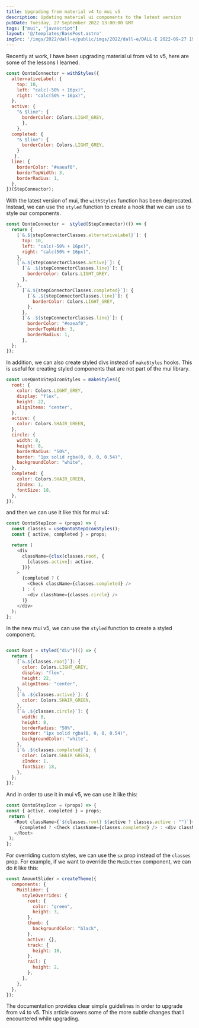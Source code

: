 ```yaml
---
title: Upgrading from material v4 to mui v5 
description: Updating material ui components to the latest version
pubDate: Tuesday, 27 September 2022 13:00:00 GMT
tags: ["mui", "javascript"]
layout: '@/templates/BasePost.astro'
imgSrc: '/imgs/2022/dall-e/public/imgs/2022/dall-e/DALL·E 2022-09-27 19.30.58 - corgi playing basketball.png'
---
```


Recently at work, I have been upgrading material ui from v4 to v5, here are some of the lessons I learned.


```javascript
const QontoConnector = withStyles({
  alternativeLabel: {
    top: 10,
    left: "calc(-50% + 16px)",
    right: "calc(50% + 16px)",
  },
  active: {
    "& $line": {
      borderColor: Colors.LIGHT_GREY,
      },
    },
  completed: {
    "& $line": {
      borderColor: Colors.LIGHT_GREY,
    }
   },
  line: {
    borderColor: "#eaeaf0",
    borderTopWidth: 3,
    borderRadius: 1,
  },
})(StepConnector);
```

With the latest version of mui, the `withStyles` function has been deprecated. Instead, we can use the `styled` function to create a hook that we can use to style our components.

```javascript
const QontoConnector =  styled(StepConnector)(() => {
  return {
    [`&.${stepConnectorClasses.alternativeLabel}`]: {
      top: 10,
      left: "calc(-50% + 16px)",
      right: "calc(50% + 16px)",
    },
    [`&.${stepConnectorClasses.active}`]: {
      [`& .${stepConnectorClasses.line}`]: {
        borderColor: Colors.LIGHT_GREY,
      },
    },
      [`&.${stepConnectorClasses.completed}`]: {
        [`& .${stepConnectorClasses.line}`]: {
          borderColor: Colors.LIGHT_GREY,
        },
      },
      [`& .${stepConnectorClasses.line}`]: {
        borderColor: "#eaeaf0",
        borderTopWidth: 3,
        borderRadius: 1,
      },
  };
});
```

In addition, we can also create styled divs instead of `makeStyles` hooks. This is useful for creating styled components that are not part of the mui library.

```javascript
const useQontoStepIconStyles = makeStyles({
  root: {
    color: Colors.LIGHT_GREY,
    display: "flex",
    height: 22,
    alignItems: "center",
  },
  active: {
    color: Colors.SHAIR_GREEN,
  },
  circle: {
    width: 8,
    height: 8,
    borderRadius: "50%",
    border: "1px solid rgba(0, 0, 0, 0.54)",
    backgroundColor: "white",
  },
  completed: {
    color: Colors.SHAIR_GREEN,
    zIndex: 1,
    fontSize: 18,
  },
});
```

and then we can use it like this for mui v4:

```javascript
const QontoStepIcon = (props) => {
  const classes = useQontoStepIconStyles();
  const { active, completed } = props;

  return (
    <div
      className={clsx(classes.root, {
        [classes.active]: active,
      })}
    >
      {completed ? (
        <Check className={classes.completed} />
      ) : (
        <div className={classes.circle} />
      )}
    </div>
  );
};
```

In the new mui v5, we can use the `styled` function to create a styled component.

```javascript

const Root = styled("div")(() => {
  return {
    [`&.${classes.root}`]: {
      color: Colors.LIGHT_GREY,
      display: "flex",
      height: 22,
      alignItems: "center",
    },
    [`& .${classes.active}`]: {
      color: Colors.SHAIR_GREEN,
    },
    [`& .${classes.circle}`]: {
      width: 8,
      height: 8,
      borderRadius: "50%",
      border: "1px solid rgba(0, 0, 0, 0.54)",
      backgroundColor: "white",
    },
    [`& .${classes.completed}`]: {
      color: Colors.SHAIR_GREEN,
      zIndex: 1,
      fontSize: 18,
    },
  };
});

```

And in order to use it in mui v5, we can use it like this:
  
 ```javascript
const QontoStepIcon = (props) => {
 const { active, completed } = props;
  return (
    <Root className={`${classes.root} ${active ? classes.active : ""}`}>
      {completed ? <Check className={classes.completed} /> : <div className={classes.circle} />}
    </Root>
  );
};
```

For overriding custom styles, we can use the `sx` prop instead of the `classes` prop. For example, if we want to override the `MuiButton` component, we can do it like this:

```javascript
const AmountSlider = createTheme({
  components: {
    MuiSlider: {
      styleOverrides: {
        root: {
          color: "green",
          height: 3,
        },
        thumb: {
          backgroundColor: "black",
        },
        active: {},
        track: {
          height: 10,
        },
        rail: {
          height: 2,
        },
      },
    },
  },
});
```

The documentation provides clear simple guidelines in order to upgrade from v4 to v5. This article covers some of the more subtle changes that I encountered while upgrading.

